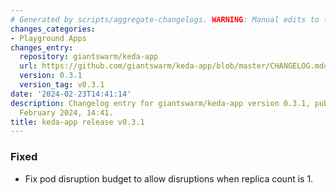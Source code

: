 ```yaml
---
# Generated by scripts/aggregate-changelogs. WARNING: Manual edits to this files will be overwritten.
changes_categories:
- Playground Apps
changes_entry:
  repository: giantswarm/keda-app
  url: https://github.com/giantswarm/keda-app/blob/master/CHANGELOG.md#031---2024-02-23
  version: 0.3.1
  version_tag: v0.3.1
date: '2024-02-23T14:41:14'
description: Changelog entry for giantswarm/keda-app version 0.3.1, published on 23
  February 2024, 14:41.
title: keda-app release v0.3.1
---
```


### Fixed
- Fix pod disruption budget to allow disruptions when replica count is 1.
